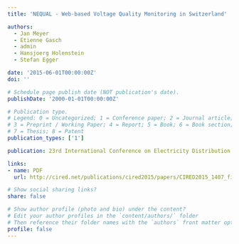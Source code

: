 ```yaml
---
title: 'NEQUAL - Web-based Voltage Quality Monitoring in Switzerland'

authors:
  - Jan Meyer
  - Etienne Gasch
  - admin
  - Hansjoerg Holenstein
  - Stefan Egger

date: '2015-06-01T00:00:00Z'
doi: ''

# Schedule page publish date (NOT publication's date).
publishDate: '2000-01-01T00:00:00Z'

# Publication type.
# Legend: 0 = Uncategorized; 1 = Conference paper; 2 = Journal article;
# 3 = Preprint / Working Paper; 4 = Report; 5 = Book; 6 = Book section;
# 7 = Thesis; 8 = Patent
publication_types: ['1']

publication: 23rd International Conference on Electricity Distribution

links:
- name: PDF
  url: http://cired.net/publications/cired2015/papers/CIRED2015_1407_final.pdf

# Show social sharing links?
share: false

# Show author profile (photo and bio) under the content?
# Edit your author profiles in the `content/authors/` folder
# Then reference their folder names with the `authors` front matter option above
profile: false
---
```

